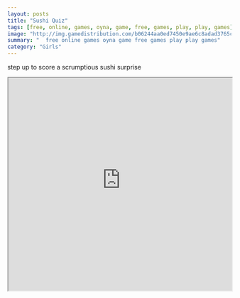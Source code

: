 ```yaml
---
layout: posts
title: "Sushi Quiz"
tags: [free, online, games, oyna, game, free, games, play, play, games]
image: "http://img.gamedistribution.com/b06244aa0ed7450e9ae6c8adad3765c7.jpg"
summary: "  free online games oyna game free games play play games"
category: "Girls"
---
```


step up to score a scrumptious sushi surprise

<iframe width="100%" height="480px;" src="http://flash.gamedistribution.com?game=b06244aa0ed7450e9ae6c8adad3765c7"></iframe>